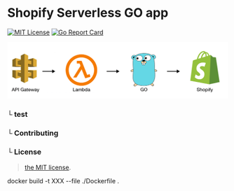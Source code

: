 # Shopify Serverless GO app

[![MIT License](http://img.shields.io/badge/license-MIT-blue.svg?style=flat)](LICENSE) [![Go Report Card](https://goreportcard.com/badge/github.com/vladimirlukyanov/shopify-serverless-go-app)](https://goreportcard.com/report/github.com/vladimirlukyanov/shopify-serverless-go-app)

<p align="center">
  <img src="./img/process.png" alt="Process example">
</p>

### └  test

### └  Contributing

### └ License
> [the MIT license](LICENSE).

docker build -t XXX --file ./Dockerfile .